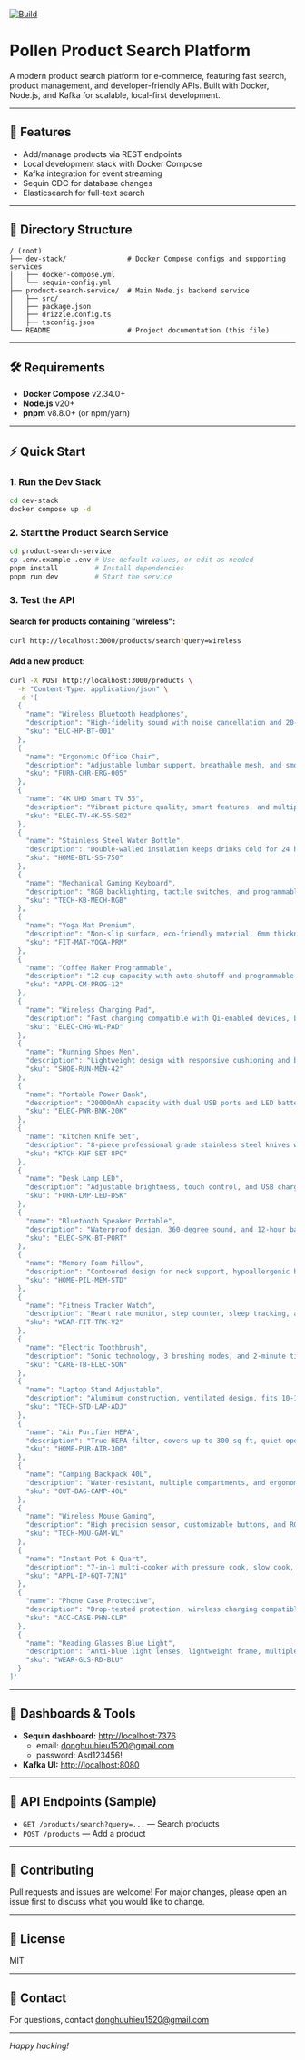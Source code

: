 [![Build](https://github.com/stewie1520/pollen/actions/workflows/build.yml/badge.svg)](https://github.com/stewie1520/pollen/actions/workflows/build.yml)

# Pollen Product Search Platform

A modern product search platform for e-commerce, featuring fast search, product management, and developer-friendly APIs. Built with Docker, Node.js, and Kafka for scalable, local-first development.

---

## 🚀 Features
- Add/manage products via REST endpoints
- Local development stack with Docker Compose
- Kafka integration for event streaming
- Sequin CDC for database changes
- Elasticsearch for full-text search

---

## 📁 Directory Structure
```
/ (root)
├── dev-stack/               # Docker Compose configs and supporting services
│   ├── docker-compose.yml
│   └── sequin-config.yml
├── product-search-service/  # Main Node.js backend service
│   ├── src/
│   ├── package.json
│   ├── drizzle.config.ts
│   ├── tsconfig.json
└── README                   # Project documentation (this file)
```

---

## 🛠️ Requirements
- **Docker Compose** v2.34.0+
- **Node.js** v20+
- **pnpm** v8.8.0+ (or npm/yarn)

---

## ⚡ Quick Start

### 1. Run the Dev Stack
```bash
cd dev-stack
docker compose up -d
```

### 2. Start the Product Search Service
```bash
cd product-search-service
cp .env.example .env # Use default values, or edit as needed
pnpm install         # Install dependencies
pnpm run dev         # Start the service
```

### 3. Test the API
#### Search for products containing "wireless":
```bash
curl http://localhost:3000/products/search?query=wireless
```

#### Add a new product:
```bash
curl -X POST http://localhost:3000/products \
  -H "Content-Type: application/json" \
  -d '[
  {
    "name": "Wireless Bluetooth Headphones",
    "description": "High-fidelity sound with noise cancellation and 20-hour battery life.",
    "sku": "ELC-HP-BT-001"
  },
  {
    "name": "Ergonomic Office Chair",
    "description": "Adjustable lumbar support, breathable mesh, and smooth-gliding casters.",
    "sku": "FURN-CHR-ERG-005"
  },
  {
    "name": "4K UHD Smart TV 55",
    "description": "Vibrant picture quality, smart features, and multiple HDMI ports.",
    "sku": "ELEC-TV-4K-55-S02"
  },
  {
    "name": "Stainless Steel Water Bottle",
    "description": "Double-walled insulation keeps drinks cold for 24 hours or hot for 12 hours.",
    "sku": "HOME-BTL-SS-750"
  },
  {
    "name": "Mechanical Gaming Keyboard",
    "description": "RGB backlighting, tactile switches, and programmable macro keys.",
    "sku": "TECH-KB-MECH-RGB"
  },
  {
    "name": "Yoga Mat Premium",
    "description": "Non-slip surface, eco-friendly material, 6mm thickness for comfort.",
    "sku": "FIT-MAT-YOGA-PRM"
  },
  {
    "name": "Coffee Maker Programmable",
    "description": "12-cup capacity with auto-shutoff and programmable brew timer.",
    "sku": "APPL-CM-PROG-12"
  },
  {
    "name": "Wireless Charging Pad",
    "description": "Fast charging compatible with Qi-enabled devices, LED indicator.",
    "sku": "ELEC-CHG-WL-PAD"
  },
  {
    "name": "Running Shoes Men",
    "description": "Lightweight design with responsive cushioning and breathable mesh upper.",
    "sku": "SHOE-RUN-MEN-42"
  },
  {
    "name": "Portable Power Bank",
    "description": "20000mAh capacity with dual USB ports and LED battery indicator.",
    "sku": "ELEC-PWR-BNK-20K"
  },
  {
    "name": "Kitchen Knife Set",
    "description": "8-piece professional grade stainless steel knives with wooden block.",
    "sku": "KTCH-KNF-SET-8PC"
  },
  {
    "name": "Desk Lamp LED",
    "description": "Adjustable brightness, touch control, and USB charging port.",
    "sku": "FURN-LMP-LED-DSK"
  },
  {
    "name": "Bluetooth Speaker Portable",
    "description": "Waterproof design, 360-degree sound, and 12-hour battery life.",
    "sku": "ELEC-SPK-BT-PORT"
  },
  {
    "name": "Memory Foam Pillow",
    "description": "Contoured design for neck support, hypoallergenic bamboo cover.",
    "sku": "HOME-PIL-MEM-STD"
  },
  {
    "name": "Fitness Tracker Watch",
    "description": "Heart rate monitor, step counter, sleep tracking, and 7-day battery.",
    "sku": "WEAR-FIT-TRK-V2"
  },
  {
    "name": "Electric Toothbrush",
    "description": "Sonic technology, 3 brushing modes, and 2-minute timer.",
    "sku": "CARE-TB-ELEC-SON"
  },
  {
    "name": "Laptop Stand Adjustable",
    "description": "Aluminum construction, ventilated design, fits 10-17 inch laptops.",
    "sku": "TECH-STD-LAP-ADJ"
  },
  {
    "name": "Air Purifier HEPA",
    "description": "True HEPA filter, covers up to 300 sq ft, quiet operation.",
    "sku": "HOME-PUR-AIR-300"
  },
  {
    "name": "Camping Backpack 40L",
    "description": "Water-resistant, multiple compartments, and ergonomic shoulder straps.",
    "sku": "OUT-BAG-CAMP-40L"
  },
  {
    "name": "Wireless Mouse Gaming",
    "description": "High precision sensor, customizable buttons, and RGB lighting.",
    "sku": "TECH-MOU-GAM-WL"
  },
  {
    "name": "Instant Pot 6 Quart",
    "description": "7-in-1 multi-cooker with pressure cook, slow cook, and sauté functions.",
    "sku": "APPL-IP-6QT-7IN1"
  },
  {
    "name": "Phone Case Protective",
    "description": "Drop-tested protection, wireless charging compatible, clear design.",
    "sku": "ACC-CASE-PHN-CLR"
  },
  {
    "name": "Reading Glasses Blue Light",
    "description": "Anti-blue light lenses, lightweight frame, multiple magnifications.",
    "sku": "WEAR-GLS-RD-BLU"
  }
]'
```

---

## 🔗 Dashboards & Tools
- **Sequin dashboard:** [http://localhost:7376](http://localhost:7376)
    - email: donghuuhieu1520@gmail.com
    - password: Asd123456!
- **Kafka UI:** [http://localhost:8080](http://localhost:8080)

---

## 📖 API Endpoints (Sample)
- `GET /products/search?query=...` — Search products
- `POST /products` — Add a product

---

## 🤝 Contributing
Pull requests and issues are welcome! For major changes, please open an issue first to discuss what you would like to change.

---

## 📄 License
MIT

---

## 🙋 Contact
For questions, contact [donghuuhieu1520@gmail.com](mailto:donghuuhieu1520@gmail.com)

---

*Happy hacking!*
